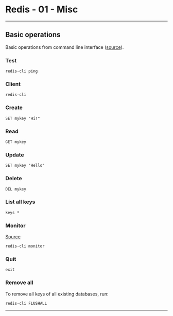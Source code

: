 # Redis - 01 - Misc

***

## Basic operations

Basic operations from command line interface ([source](https://auth0.com/blog/introduction-to-redis-install-cli-commands-and-data-types/)).

### Test

```console
redis-cli ping
```

### Client

```console
redis-cli
```

### Create

```console
SET mykey "Hi!"
```

### Read

```console
GET mykey
```

### Update

```console
SET mykey "Hello"
```

### Delete

```console
DEL mykey
```

### List all keys

```console
keys *
```

### Monitor

[Source](https://redis.io/commands/MONITOR)

```console
redis-cli monitor
```

### Quit

```console
exit
```

### Remove all

To remove all keys of all existing databases, run:

```console
redis-cli FLUSHALL
```

***
